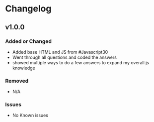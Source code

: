 # Changelog

## v1.0.0

### Added or Changed
- Added base HTML and JS from #Javascript30
- Went through all questions and coded the answers
- showed multiple ways to do a few answers to expand my overall js knowledge


### Removed

- N/A

### Issues

- No Known issues